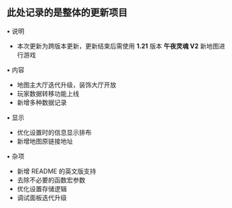 ## 此处记录的是整体的更新项目
▪ 说明
- 本次更新为跨版本更新，更新结束后需使用 **1.21** 版本 **午夜灵魂 V2** 新地图进行游戏

▪ 内容
- 地图主大厅迭代升级，装饰大厅开放
- 玩家数据转移功能上线
- 新增多种数据记录

▪ 显示
- 优化设置时的信息显示排布
- 新增地图原链接地址

▪ 杂项
- 新增 README 的英文版支持
- 去除不必要的函数宏参数
- 优化设置存储逻辑
- 调试面板迭代升级